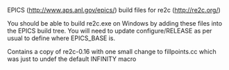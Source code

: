 EPICS (http://www.aps.anl.gov/epics/) build files for re2c (http://re2c.org/)


You should be able to build re2c.exe on Windows by adding these 
files into the EPICS build tree. You will need to update configure/RELEASE
as per usual to define where EPICS_BASE is.
 
Contains a copy of re2c-0.16 with one small change to fillpoints.cc
which was just to undef the default INFINITY macro
